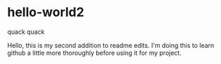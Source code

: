 # hello-world2
quack quack

Hello, this is my second addition to readme edits. I'm doing this to learn github a little more thoroughly before using it for my project.
